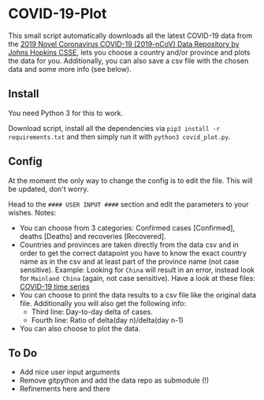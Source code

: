 # COVID-19-Plot

This small script automatically downloads all the latest COVID-19 data from the [2019 Novel Coronavirus COVID-19 (2019-nCoV) Data Repository by Johns Hopkins CSSE](https://github.com/CSSEGISandData/COVID-19), lets you choose a country and/or province and plots the data for you. Additionally, you can also save a csv file with the chosen data and some more info (see below).


## Install

You need Python 3 for this to work.

Download script, install all the dependencies via ```pip3 install -r requirements.txt``` and then simply run it with ```python3 covid_plot.py```.

## Config

At the moment the only way to change the config is to edit the file. This will be updated, don't worry.

Head to the ```#### USER INPUT ####``` section and edit the parameters to your wishes. Notes:

- You can choose from 3 categories: Confirmed cases [Confirmed], deaths [Deaths] and recoveries [Recovered].
- Countries and provinces are taken directly from the data csv and in order to get the correct datapoint you have to know the exact country name as in the csv and at least part of the province name (not case sensitive). Example: Looking for `China` will result in an error, instead look for `Mainland China` (again, not case sensitive). Have a look at these files: [COVID-19 time series](https://github.com/CSSEGISandData/COVID-19/tree/master/csse_covid_19_data/csse_covid_19_time_series)
- You can choose to print the data results to a csv file like the original data file. Additionally you will also get the following info:
  - Third line: Day-to-day delta of cases.
  - Fourth line: Ratio of delta(day n)/delta(day n-1)
- You can also choose to plot the data.

## To Do

- Add nice user input arguments
- Remove gitpython and add the data repo as submodule (!)
- Refinements here and there
